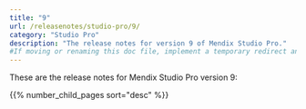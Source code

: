 ```yaml
---
title: "9"
url: /releasenotes/studio-pro/9/
category: "Studio Pro"
description: "The release notes for version 9 of Mendix Studio Pro."
#If moving or renaming this doc file, implement a temporary redirect and let the respective team know they should update the URL in the product. See Mapping to Products for more details.
---
```


These are the release notes for Mendix Studio Pro version 9:

{{% number_child_pages sort="desc" %}}

